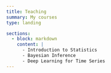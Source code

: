 ```yaml
---
title: Teaching
summary: My courses
type: landing

sections:
  - block: markdown
    content: |
      - Introduction to Statistics
      - Bayesian Inference
      - Deep Learning for Time Series
---
```


<!-- ---
title: Teaching
summary: My courses
type: landing

cascade:
  - _target:
      kind: page
    params:
      show_breadcrumb: true

sections:
  - block: collection
    id: teaching
    content:
      title: Teaching
      filters:
        folders:
          - teaching
    design:
      view: list # article-grid
      columns: 2
--- -->

